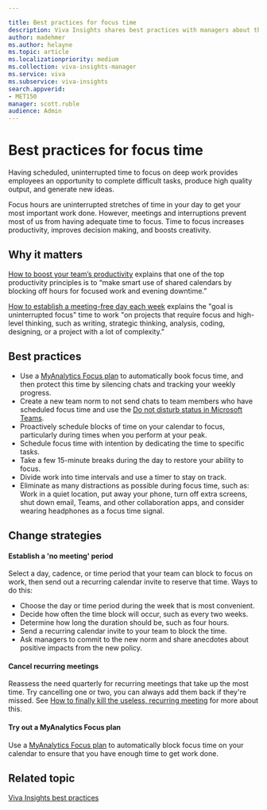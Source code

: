 ```yaml
---

title: Best practices for focus time
description: Viva Insights shares best practices with managers about the importance of scheduled focus time
author: madehmer
ms.author: helayne
ms.topic: article
ms.localizationpriority: medium 
ms.collection: viva-insights-manager 
ms.service: viva 
ms.subservice: viva-insights 
search.appverid: 
- MET150 
manager: scott.ruble
audience: Admin
---
```


# Best practices for focus time

Having scheduled, uninterrupted time to focus on deep work provides employees an opportunity to complete difficult tasks, produce high quality output, and generate new ideas.

Focus hours are uninterrupted stretches of time in your day to get your most important work done. However, meetings and interruptions prevent most of us from having adequate time to focus. Time to focus increases productivity, improves decision making, and boosts creativity.

## Why it matters

[How to boost your team’s productivity](https://insights.office.com/productivity/how-to-boost-your-teams-productivity/) explains that one of the top productivity principles is to “make smart use of shared calendars by blocking off hours for focused work and evening downtime.”

[How to establish a meeting-free day each week](https://insights.office.com/time-management/how-to-establish-a-meeting-free-day-each-week/) explains the "goal is uninterrupted focus" time to work "on projects that require focus and high-level thinking, such as writing, strategic thinking, analysis, coding, designing, or a project with a lot of complexity."

## Best practices

* Use a [MyAnalytics Focus plan](../personal/use/focus-plan.md) to automatically book focus time, and then protect this time by silencing chats and tracking your weekly progress.
* Create a new team norm to not send chats to team members who have scheduled focus time and use the [Do not disturb status in Microsoft Teams](https://support.microsoft.com/office/change-your-status-in-teams-ce36ed14-6bc9-4775-a33e-6629ba4ff78e).
* Proactively schedule blocks of time on your calendar to focus, particularly during times when you perform at your peak.
* Schedule focus time with intention by dedicating the time to specific tasks.
* Take a few 15-minute breaks during the day to restore your ability to focus.
* Divide work into time intervals and use a timer to stay on track.
* Eliminate as many distractions as possible during focus time, such as: Work in a quiet location, put away your phone, turn off extra screens, shut down email, Teams, and other collaboration apps, and consider wearing headphones as a focus time signal.

## Change strategies

#### Establish a 'no meeting' period

Select a day, cadence, or time period that your team can block to focus on work, then send out a recurring calendar invite to reserve that time. Ways to do this:

* Choose the day or time period during the week that is most convenient.
* Decide how often the time block will occur, such as every two weeks.
* Determine how long the duration should be, such as four hours.
* Send a recurring calendar invite to your team to block the time.
* Ask managers to commit to the new norm and share anecdotes about positive impacts from the new policy.

#### Cancel recurring meetings

Reassess the need quarterly for recurring meetings that take up the most time. Try cancelling one or two, you can always add them back if they're missed. See [How to finally kill the useless, recurring meeting](https://insights.office.com/digital-transformation/how-to-finally-kill-the-useless-recurring-meeting/) for more about this.

#### Try out a MyAnalytics Focus plan

Use a [MyAnalytics Focus plan](../personal/use/focus-plan.md) to automatically block focus time on your calendar to ensure that you have enough time to get work done.

## Related topic

[Viva Insights best practices](gm-best-practices.md)
